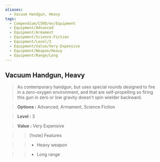 ```yaml
---
aliases:
  - Vacuum Handgun, Heavy
tags:
  - Compendium/CSRD/en/Equipment
  - Equipment/Advanced
  - Equipment/Armament
  - Equipment/Science-Fiction
  - Equipment/Level/3
  - Equipment/Value/Very-Expensive
  - Equipment/Weapon/Heavy
  - Equipment/Range/Long
---
```

  
    
## Vacuum Handgun, Heavy    
    
>As contemporary handgun, but uses special rounds designed to fire in a zero-oxygen environment, and that are self-propelling so firing this gun in zero or low gravity doesn't spin wielder backward.    
> **Options :** Advanced, Armament, Science Fiction    
> **Level :** 3    
> **Value :** Very Expensive    
>>[!note] Features    
>> - Heavy weapon    
>> - Long range